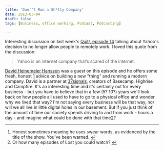 ```yaml
---
title: 'Don''t Run a Sh*tty Company'
date: 2013-03-04
draft: false
tags: [Business, office working, Podcast, Podcasting]

---
```


Interesting discussion on last week's [Quit!, episode 14](http://5by5.tv/quit/14) talking about Yahoo's decision to no longer allow people to remotely work. I loved this quote from the discussion:

> Yahoo is an internet company that’s scared of the internet.

[David Heinemeier Hansson](http://david.heinemeierhansson.com) was a guest on this episode and he offers some fresh, honest [1](#fn-21223:1) advice on building a new "thing" and running a modern company. David is a partner at [37signals](http://37signals.com), creators of Basecamp, Highrise and Campfire. It's an interesting time and it's certainly not for every business - but you have to believe that in a few (5? 10?) years we'll look back on how people all used to have to go to a physical office and wonder why we lived that way? I'm not saying every business will be that way, nor will we all live in little digital holes in our basement. But if you just think of the amount of time our society spends driving to and from work - hours a day - and imagine what could be done with that time[2](#fn-21223:2)?

* * *

1.  Honest sometimes meaning he uses swear words, as evidenced by the title of the show. You've been warned. [↩](#fnref-21223:1)
2.  Or how many episodes of Lost you could watch? [↩](#fnref-21223:2)